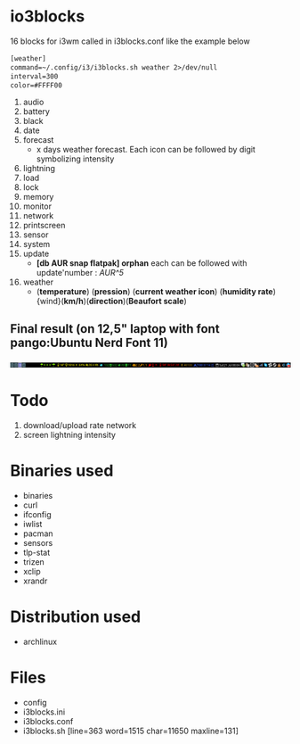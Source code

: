 # io3blocks
16 blocks for i3wm called in i3blocks.conf like the example below
```
[weather]
command=~/.config/i3/i3blocks.sh weather 2>/dev/null
interval=300
color=#FFFF00
```
1. audio
1. battery
1. black
1. date
1. forecast
   * x days weather forecast. Each icon can be followed by digit symbolizing intensity
1. lightning
1. load
1. lock
1. memory
1. monitor
1. network
1. printscreen
1. sensor
1. system
1. update
   * __[db AUR snap flatpak] orphan__ each can be followed with update'number : *AUR^5*
1. weather
   * (__temperature__) (__pression__) (__current weather icon__) (__humidity rate__) {wind}(__km/h__)(__direction__)(__Beaufort scale__)

## Final result (on 12,5" laptop with font pango:Ubuntu Nerd Font 11)
![](img/status_bar.png)

# Todo
1. download/upload rate network
1. screen lightning intensity

# Binaries used
* binaries
* curl
* ifconfig
* iwlist
* pacman
* sensors
* tlp-stat
* trizen
* xclip
* xrandr

# Distribution used
* archlinux

# Files
* config
* i3blocks.ini
* i3blocks.conf
* i3blocks.sh    [line=363 word=1515 char=11650 maxline=131]


